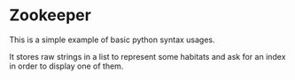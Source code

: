 # Zookeeper

This is a simple example of basic python syntax usages.

It stores raw strings in a list to represent some habitats and ask for an index in order to display one of them.

